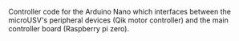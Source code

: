 Controller code for the Arduino Nano which interfaces between the microUSV's peripheral devices (Qik motor controller) and the main controller board (Raspberry pi zero).
